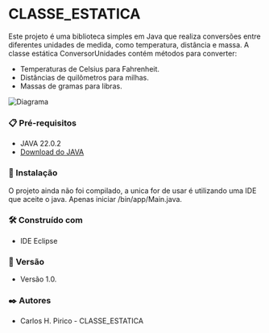 # CLASSE_ESTATICA
Este projeto é uma biblioteca simples em Java que realiza conversões entre diferentes unidades de medida, como temperatura, distância e massa. A classe estática ConversorUnidades contém métodos para converter:

- Temperaturas de Celsius para Fahrenheit.
- Distâncias de quilômetros para milhas.
- Massas de gramas para libras.

![Diagrama](/assets/diagrama/DiagramaClasse.jpg)

### 📋 Pré-requisitos
- JAVA 22.0.2
- [Download do JAVA](https://www.oracle.com/java/technologies/javase/22-0-2-relnotes.html)

### 🔧 Instalação
O projeto ainda não foi compilado, a unica for de usar é utilizando uma IDE que aceite o java.
Apenas iniciar /bin/app/Main.java.

### 🛠️ Construído com
- IDE Eclipse

### 📌 Versão
- Versão 1.0.

### ✒️ Autores
- Carlos H. Pirico - CLASSE_ESTATICA
